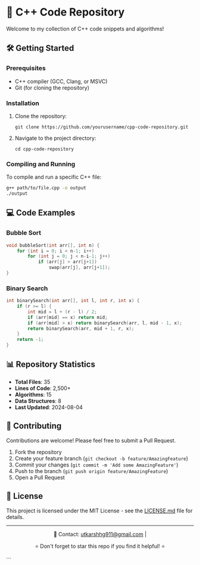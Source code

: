 
# 🚀 C++ Code Repository

Welcome to my collection of C++ code snippets and algorithms!



## 🛠️ Getting Started

### Prerequisites

- C++ compiler (GCC, Clang, or MSVC)
- Git (for cloning the repository)

### Installation

1. Clone the repository:
   ```
   git clone https://github.com/yourusername/cpp-code-repository.git
   ```
2. Navigate to the project directory:
   ```
   cd cpp-code-repository
   ```

### Compiling and Running

To compile and run a specific C++ file:

```bash
g++ path/to/file.cpp -o output
./output
```

## 💻 Code Examples

### Bubble Sort

```cpp
void bubbleSort(int arr[], int n) {
    for (int i = 0; i < n-1; i++)
        for (int j = 0; j < n-i-1; j++)
            if (arr[j] > arr[j+1])
                swap(arr[j], arr[j+1]);
}
```

### Binary Search

```cpp
int binarySearch(int arr[], int l, int r, int x) {
    if (r >= l) {
        int mid = l + (r - l) / 2;
        if (arr[mid] == x) return mid;
        if (arr[mid] > x) return binarySearch(arr, l, mid - 1, x);
        return binarySearch(arr, mid + 1, r, x);
    }
    return -1;
}
```

## 📊 Repository Statistics

- **Total Files**: 35
- **Lines of Code**: 2,500+
- **Algorithms**: 15
- **Data Structures**: 8
- **Last Updated**: 2024-08-04

## 🤝 Contributing

Contributions are welcome! Please feel free to submit a Pull Request.

1. Fork the repository
2. Create your feature branch (`git checkout -b feature/AmazingFeature`)
3. Commit your changes (`git commit -m 'Add some AmazingFeature'`)
4. Push to the branch (`git push origin feature/AmazingFeature`)
5. Open a Pull Request

## 📝 License

This project is licensed under the MIT License - see the [LICENSE.md](LICENSE.md) file for details.

---

<div align="center">

📧 Contact: utkarshhg911@gmail.com | 

⭐ Don't forget to star this repo if you find it helpful! ⭐

</div>
```

